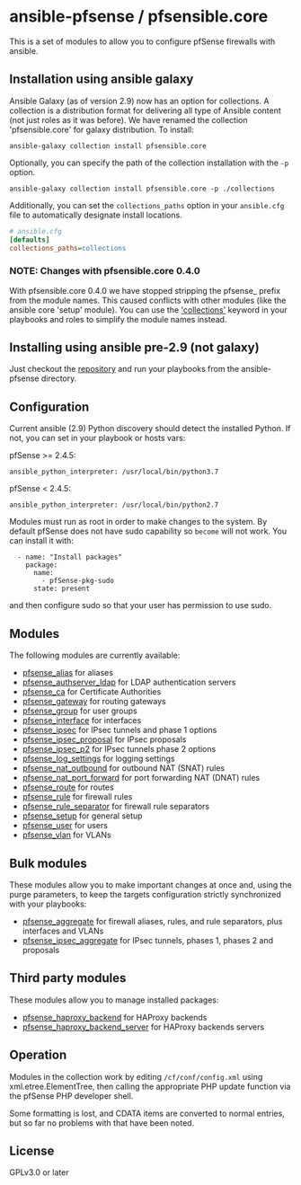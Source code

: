 # ansible-pfsense / pfsensible.core

This is a set of modules to allow you to configure pfSense firewalls with ansible.

## Installation using ansible galaxy

Ansible Galaxy (as of version 2.9) now has an option for collections.  A collection is a distribution
format for delivering all type of Ansible content (not just roles as it was before).  We have renamed
the collection 'pfsensible.core' for galaxy distribution.  To install:

```
ansible-galaxy collection install pfsensible.core
```

Optionally, you can specify the path of the collection installation with the `-p` option.

```
ansible-galaxy collection install pfsensible.core -p ./collections
```

Additionally, you can set the `collections_paths` option in your `ansible.cfg` file to automatically designate install locations.

```ini
# ansible.cfg
[defaults]
collections_paths=collections
```

### NOTE: Changes with pfsensible.core 0.4.0

With pfsensible.core 0.4.0 we have stopped stripping the pfsense_ prefix from the module names.  This caused conflicts with other
modules (like the ansible core 'setup' module).  You can use the ['collections'](https://docs.ansible.com/ansible/latest/user_guide/collections_using.html#simplifying-module-names-with-the-collections-keyword)
keyword in your playbooks and roles to simplify the module names instead.

## Installing using ansible pre-2.9 (not galaxy)

Just checkout the [repository](https://github.com/opoplawski/ansible-pfsense) and run your playbooks from the ansible-pfsense directory.

## Configuration

Current ansible (2.9) Python discovery should detect the installed Python.  If not, you can set in your playbook or hosts vars:

pfSense >= 2.4.5:
```
ansible_python_interpreter: /usr/local/bin/python3.7
```
pfSense < 2.4.5:
```
ansible_python_interpreter: /usr/local/bin/python2.7
```

Modules must run as root in order to make changes to the system.  By default pfSense does not have sudo capability so `become` will not work.  You can install it with:
```
  - name: "Install packages"
    package:
      name:
        - pfSense-pkg-sudo
      state: present
```
and then configure sudo so that your user has permission to use sudo.
## Modules
The following modules are currently available:

* [pfsense_alias](https://github.com/opoplawski/ansible-pfsense/wiki/pfsense_alias) for aliases
* [pfsense_authserver_ldap](https://github.com/opoplawski/ansible-pfsense/wiki/pfsense_authserver_ldap) for LDAP authentication servers
* [pfsense_ca](https://github.com/opoplawski/ansible-pfsense/wiki/pfsense_ca) for Certificate Authorities
* [pfsense_gateway](https://github.com/opoplawski/ansible-pfsense/wiki/pfsense_gateway) for routing gateways
* [pfsense_group](https://github.com/opoplawski/ansible-pfsense/wiki/pfsense_group) for user groups
* [pfsense_interface](https://github.com/opoplawski/ansible-pfsense/wiki/pfsense_interface) for interfaces
* [pfsense_ipsec](https://github.com/opoplawski/ansible-pfsense/wiki/pfsense_ipsec) for IPsec tunnels and phase 1 options
* [pfsense_ipsec_proposal](https://github.com/opoplawski/ansible-pfsense/wiki/pfsense_ipsec_proposal) for IPsec proposals
* [pfsense_ipsec_p2](https://github.com/opoplawski/ansible-pfsense/wiki/pfsense_ipsec_p2) for IPsec tunnels phase 2 options
* [pfsense_log_settings](https://github.com/opoplawski/ansible-pfsense/wiki/pfsense_log_settings) for logging settings
* [pfsense_nat_outbound](https://github.com/opoplawski/ansible-pfsense/wiki/pfsense_nat_outbound) for outbound NAT (SNAT) rules
* [pfsense_nat_port_forward](https://github.com/opoplawski/ansible-pfsense/wiki/pfsense_nat_port_forward) for port forwarding NAT (DNAT) rules
* [pfsense_route](https://github.com/opoplawski/ansible-pfsense/wiki/pfsense_route) for routes
* [pfsense_rule](https://github.com/opoplawski/ansible-pfsense/wiki/pfsense_rule) for firewall rules
* [pfsense_rule_separator](https://github.com/opoplawski/ansible-pfsense/wiki/pfsense_rule_separator) for firewall rule separators
* [pfsense_setup](https://github.com/opoplawski/ansible-pfsense/wiki/pfsense_setup) for general setup
* [pfsense_user](https://github.com/opoplawski/ansible-pfsense/wiki/pfsense_user) for users
* [pfsense_vlan](https://github.com/opoplawski/ansible-pfsense/wiki/pfsense_vlan) for VLANs

## Bulk modules
These modules allow you to make important changes at once and, using the purge parameters, to keep the targets configuration strictly synchronized with your playbooks:

* [pfsense_aggregate](https://github.com/opoplawski/ansible-pfsense/wiki/pfsense_aggregate) for firewall aliases, rules, and rule separators, plus interfaces and VLANs
* [pfsense_ipsec_aggregate](https://github.com/opoplawski/ansible-pfsense/wiki/pfsense_ipsec_aggregate) for IPsec tunnels, phases 1, phases 2 and proposals

## Third party modules
These modules allow you to manage installed packages:

* [pfsense_haproxy_backend](https://github.com/opoplawski/ansible-pfsense/wiki/pfsense_haproxy_backend) for HAProxy backends
* [pfsense_haproxy_backend_server](https://github.com/opoplawski/ansible-pfsense/wiki/pfsense_haproxy_backend_server) for HAProxy backends servers

## Operation

Modules in the collection work by editing `/cf/conf/config.xml` using xml.etree.ElementTree, then
calling the appropriate PHP update function via the pfSense PHP developer shell.

Some formatting is lost, and CDATA items are converted to normal entries,
but so far no problems with that have been noted.

## License

GPLv3.0 or later
